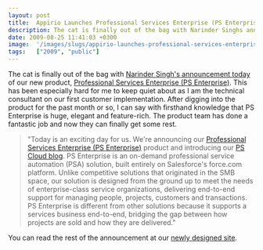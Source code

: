 ```yaml
---
layout: post
title:  Appirio Launches Professional Services Enterprise (PS Enterprise)
description: The cat is finally out of the bag with Narinder Singhs announcement today of our new product, Professional Services Enterprise (PS Enterprise) . This has been especially hard for me to keep quiet about as I am the technical consultant on our first customer implementation. After digging into the product for the past month or so, I can say with firsthand knowledge that PS Enterprise is huge, elegant and feature-rich. The product team has done a fantastic job and now they can finally get some rest.
date: 2009-08-25 11:41:03 +0300
image:  '/images/slugs/appirio-launches-professional-services-enterprise.jpg'
tags:   ["2009", "public"]
---
```

<p>The cat is finally out of the bag with <a href="http://blog.appirio.com/2009/08/appirio-ps-enterprise-moving-services.html" target="_blank">Narinder Singh's announcement today</a> of our new product, <a href="http://www.appirio.com/products/SvcsResource_PSE.php" target="_blank">Professional Services Enterprise (PS Enterprise)</a>. This has been especially hard for me to keep quiet about as I am the technical consultant on our first customer implementation. After digging into the product for the past month or so, I can say with firsthand knowledge that PS Enterprise is huge, elegant and feature-rich. The product team has done a fantastic job and now they can finally get some rest.</p>
<blockquote>"Today is an exciting day for us. We're announcing our <a href="http://www.appirio.com/products/SvcsResource_PSE.php" target="_blank">Professional Services Enterprise (PS Enterprise)</a> product and introducing our <a href="http://pscloud.appirio.com/" target="_blank">PS Cloud blog</a>. PS Enterprise is an on-demand professional service automation (PSA) solution, built entirely on Salesforce's force.com platform. Unlike competitive solutions that originated in the SMB space, our solution is designed from the ground up to meet the needs of enterprise-class service organizations, delivering end-to-end support for managing people, projects, customers and transactions. PS Enterprise is different from other solutions because it supports a services business end-to-end, bridging the gap between how projects are sold and how they are delivered."</blockquote>
You can read the rest of the announcement at our <a href="http://blog.appirio.com/2009/08/appirio-ps-enterprise-moving-services.html" target="_blank">newly designed site</a>.

